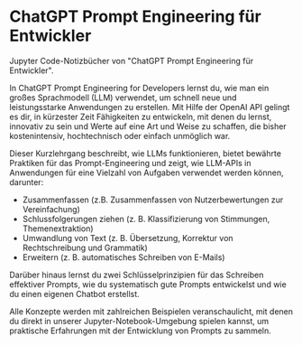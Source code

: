 # ChatGPT Prompt Engineering für Entwickler
Jupyter Code-Notizbücher von "ChatGPT Prompt Engineering für Entwickler".

In ChatGPT Prompt Engineering for Developers lernst du, wie man ein großes Sprachmodell (LLM) verwendet, um schnell neue und leistungsstarke Anwendungen zu erstellen.  Mit Hilfe der OpenAI API gelingt es dir, in kürzester Zeit Fähigkeiten zu entwickeln, mit denen du lernst, innovativ zu sein und Werte auf eine Art und Weise zu schaffen, die bisher kostenintensiv, hochtechnisch oder einfach unmöglich war.

Dieser Kurzlehrgang beschreibt, wie LLMs funktionieren, bietet bewährte Praktiken für das Prompt-Engineering und zeigt, wie LLM-APIs in Anwendungen für eine Vielzahl von Aufgaben verwendet werden können, darunter:

- Zusammenfassen (z.B. Zusammenfassen von Nutzerbewertungen zur Vereinfachung)
- Schlussfolgerungen ziehen (z. B. Klassifizierung von Stimmungen, Themenextraktion)
- Umwandlung von Text (z. B. Übersetzung, Korrektur von Rechtschreibung und Grammatik)
- Erweitern (z. B. automatisches Schreiben von E-Mails)

Darüber hinaus lernst du zwei Schlüsselprinzipien für das Schreiben effektiver Prompts, wie du systematisch gute Prompts entwickelst und wie du einen eigenen Chatbot erstellst. 

Alle Konzepte werden mit zahlreichen Beispielen veranschaulicht, mit denen du direkt in unserer Jupyter-Notebook-Umgebung spielen kannst, um praktische Erfahrungen mit der Entwicklung von Prompts zu sammeln. 
